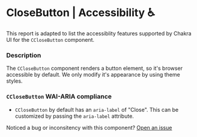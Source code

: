 # CloseButton | Accessibility ♿️

This report is adapted to list the accessiblity features supported by Chakra UI for the `CCloseButton` component.

### Description
The `CCloseButton` component renders a button element, so it's browser accessible by default. We only modify it's appearance
by using theme styles.

### `CCloseButton` WAI-ARIA compliance
- `CCloseButton` by default has an `aria-label` of "Close". This can be customized by passing the `aria-label` attribute.

Noticed a bug or inconsitency with this component? [Open an issue](https://github.com/chakra-ui/chakra-ui-vue/issues/new/choose)